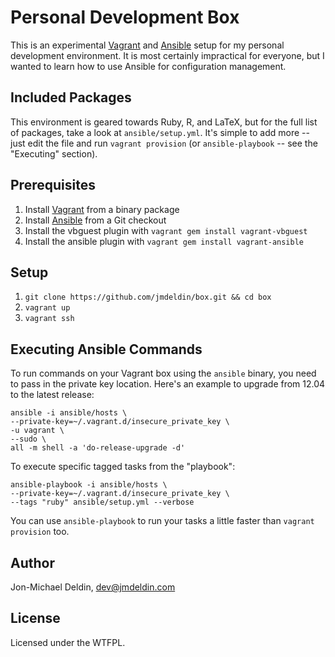Personal Development Box
========================

This is an experimental [Vagrant][vagrant] and [Ansible][ansible] setup
for my personal development environment. It is most certainly
impractical for everyone, but I wanted to learn how to use Ansible for
configuration management.

Included Packages
-----------------

This environment is geared towards Ruby, R, and LaTeX, but for the full
list of packages, take a look at `ansible/setup.yml`. It's simple to add
more -- just edit the file and run `vagrant provision` (or
`ansible-playbook` -- see the "Executing" section).

Prerequisites
-------------

1. Install [Vagrant][vagrant] from a binary package
2. Install [Ansible][ansible] from a Git checkout
3. Install the vbguest plugin with `vagrant gem install vagrant-vbguest`
4. Install the ansible plugin with `vagrant gem install vagrant-ansible`

Setup
-----

1. `git clone https://github.com/jmdeldin/box.git && cd box`
2. `vagrant up`
3. `vagrant ssh`

Executing Ansible Commands
---------------------------

To run commands on your Vagrant box using the `ansible` binary, you need
to pass in the private key location. Here's an example to upgrade from
12.04 to the latest release:

    ansible -i ansible/hosts \
    --private-key=~/.vagrant.d/insecure_private_key \
    -u vagrant \
    --sudo \
    all -m shell -a 'do-release-upgrade -d'

To execute specific tagged tasks from the "playbook":

    ansible-playbook -i ansible/hosts \
    --private-key=~/.vagrant.d/insecure_private_key \
    --tags "ruby" ansible/setup.yml --verbose

You can use `ansible-playbook` to run your tasks a little faster than
`vagrant provision` too.

Author
------

Jon-Michael Deldin, dev@jmdeldin.com

License
-------

Licensed under the WTFPL.

[vagrant]: http://www.vagrantup.com/
[ansible]: http://ansible.cc
